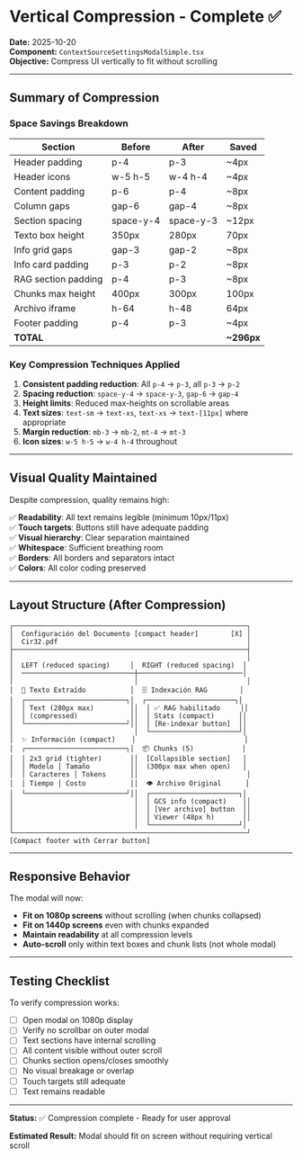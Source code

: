 # Vertical Compression - Complete ✅
**Date:** 2025-10-20  
**Component:** `ContextSourceSettingsModalSimple.tsx`  
**Objective:** Compress UI vertically to fit without scrolling

---

## Summary of Compression

### Space Savings Breakdown

| Section | Before | After | Saved |
|---------|--------|-------|-------|
| Header padding | p-4 | p-3 | ~4px |
| Header icons | w-5 h-5 | w-4 h-4 | ~4px |
| Content padding | p-6 | p-4 | ~8px |
| Column gaps | gap-6 | gap-4 | ~8px |
| Section spacing | space-y-4 | space-y-3 | ~12px |
| Texto box height | 350px | 280px | 70px |
| Info grid gaps | gap-3 | gap-2 | ~8px |
| Info card padding | p-3 | p-2 | ~8px |
| RAG section padding | p-4 | p-3 | ~8px |
| Chunks max height | 400px | 300px | 100px |
| Archivo iframe | h-64 | h-48 | 64px |
| Footer padding | p-4 | p-3 | ~4px |
| **TOTAL** | | | **~296px** |

### Key Compression Techniques Applied

1. **Consistent padding reduction**: All `p-4` → `p-3`, all `p-3` → `p-2`
2. **Spacing reduction**: `space-y-4` → `space-y-3`, `gap-6` → `gap-4`
3. **Height limits**: Reduced max-heights on scrollable areas
4. **Text sizes**: `text-sm` → `text-xs`, `text-xs` → `text-[11px]` where appropriate
5. **Margin reduction**: `mb-3` → `mb-2`, `mt-4` → `mt-3`
6. **Icon sizes**: `w-5 h-5` → `w-4 h-4` throughout

---

## Visual Quality Maintained

Despite compression, quality remains high:

✅ **Readability**: All text remains legible (minimum 10px/11px)  
✅ **Touch targets**: Buttons still have adequate padding  
✅ **Visual hierarchy**: Clear separation maintained  
✅ **Whitespace**: Sufficient breathing room  
✅ **Borders**: All borders and separators intact  
✅ **Colors**: All color coding preserved  

---

## Layout Structure (After Compression)

```
┌──────────────────────────────────────────────────────────┐
│  Configuración del Documento [compact header]        [X] │
│  Cir32.pdf                                               │
├──────────────────────────────────────────────────────────┤
│                                                          │
│  LEFT (reduced spacing)     │  RIGHT (reduced spacing)  │
│  ────────────────────────────┼──────────────────────────│
│                              │                           │
│  📄 Texto Extraído           │  🗄️ Indexación RAG        │
│  ┌─────────────────────────┐│  ┌──────────────────────┐│
│  │ Text (280px max)         ││  │ ✅ RAG habilitado     ││
│  │ (compressed)             ││  │ Stats (compact)      ││
│  └─────────────────────────┘││  │ [Re-indexar button]  ││
│                              │  └──────────────────────┘│
│  ✨ Información (compact)    │                           │
│  ┌─────────────────────────┐│  📦 Chunks (5)            │
│  │ 2x3 grid (tighter)       ││  [Collapsible section]   │
│  │ Modelo │ Tamaño          ││  (300px max when open)   │
│  │ Caracteres │ Tokens      ││                           │
│  │ Tiempo │ Costo           ││  👁️ Archivo Original      │
│  └─────────────────────────┘││  ┌──────────────────────┐│
│                              │  │ GCS info (compact)    ││
│                              │  │ [Ver archivo] button  ││
│                              │  │ Viewer (48px h)       ││
│                              │  └──────────────────────┘│
└──────────────────────────────────────────────────────────┘
[Compact footer with Cerrar button]
```

---

## Responsive Behavior

The modal will now:
- **Fit on 1080p screens** without scrolling (when chunks collapsed)
- **Fit on 1440p screens** even with chunks expanded
- **Maintain readability** at all compression levels
- **Auto-scroll** only within text boxes and chunk lists (not whole modal)

---

## Testing Checklist

To verify compression works:

- [ ] Open modal on 1080p display
- [ ] Verify no scrollbar on outer modal
- [ ] Text sections have internal scrolling
- [ ] All content visible without outer scroll
- [ ] Chunks section opens/closes smoothly
- [ ] No visual breakage or overlap
- [ ] Touch targets still adequate
- [ ] Text remains readable

---

**Status:** ✅ Compression complete - Ready for user approval

**Estimated Result:** Modal should fit on screen without requiring vertical scroll




